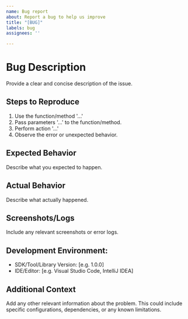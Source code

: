 ```yaml
---
name: Bug report
about: Report a bug to help us improve
title: "[BUG]"
labels: bug
assignees: ''

---
```

# Bug Description
Provide a clear and concise description of the issue.

## Steps to Reproduce
1. Use the function/method '...'
2. Pass parameters '...' to the function/method.
3. Perform action '...' 
4. Observe the error or unexpected behavior.

## Expected Behavior
Describe what you expected to happen.

## Actual Behavior
Describe what actually happened.

## Screenshots/Logs
Include any relevant screenshots or error logs.

## Development Environment:
- SDK/Tool/Library Version: [e.g. 1.0.0]
- IDE/Editor: [e.g. Visual Studio Code, IntelliJ IDEA]

## Additional Context
Add any other relevant information about the problem. This could include specific configurations, dependencies, or any known limitations.
